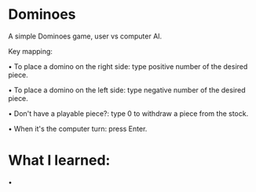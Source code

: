# Dominoes
A simple Dominoes game, user vs computer AI.

Key mapping:

• To place a domino on the right side: type positive number of the desired piece.

• To place a domino on the left side: type negative number of the desired piece.

• Don't have a playable piece?: type 0 to withdraw a piece from the stock.

• When it's the computer turn: press Enter.

# What I learned:
•
